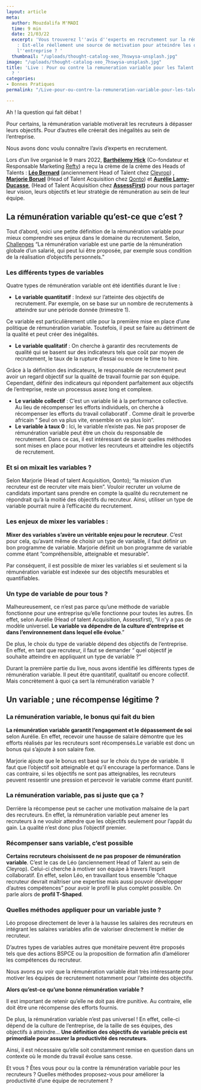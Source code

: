 ```yaml
---
layout: article
meta:
  author: Mouzdalifa M'MADI
  time: 9 min
  date: 21/03/22
  excerpt: 'Vous trouverez l''avis d''experts en recrutement sur la rémunération variable
    : Est-elle réellement une source de motivation pour atteindre les objectifs de
    l''entreprise ? '
  thumbnail: "/uploads/thought-catalog-xeo_7hswysa-unsplash.jpg"
image: "/uploads/thought-catalog-xeo_7hswysa-unsplash.jpg"
title: 'Live : Pour ou contre la remuneration variable pour les Talent Acquisition
  ? '
categories:
- Bonnes Pratiques
permalink: "/Live-pour-ou-contre-la-remuneration-variable-pour-les-talent-acquisition-?/"

---
```

Ah ! la question qui fait débat !

Pour certains, la rémunération variable motiverait les recruteurs à dépasser leurs objectifs. Pour d’autres elle créerait des inégalités au sein de l’entreprise.

Nous avons donc voulu connaître l’avis d’experts en recrutement.

Lors d’un live organisé le 9 mars 2022, [**Barthélemy Hick**](https://www.linkedin.com/in/barthelemyhick/ "Barthélemy Hick Profil Linkedin") (Co-fondateur et Responsable Marketing [Refty](https://refty.co/ "Site Refty")) a reçu la crème de la crème des Heads of Talents : [**Léo Bernard**](https://www.linkedin.com/in/leo-recrutement/ "Léo Bernard Profil Linkedin") (anciennement Head of Talent chez [Cleyrop](https://cleyrop.com/ "Site Cleyrop ")) , [**Marjorie Boruel**](https://www.linkedin.com/in/boruelmarjorie/ "Marjorie Boruel Profil Linkedin") (Head of Talent Acquisition chez [Qonto](https://qonto.com/fr "Site Qonto")) et [**Aurélie Lamy-Ducasse**](https://www.linkedin.com/in/aurelie-lamy-ducasse/ "Aurélie Lamy-Ducasse Profil Linkedin"), (Head of Talent Acquisition chez [**AssessFirst**](https://www.assessfirst.com/fr/ "Site Assessfirst")**)** pour nous partager leur vision, leurs objectifs et leur stratégie de rémunération au sein de leur équipe.

## La rémunération variable qu’est-ce que c’est ?

Tout d’abord, voici une petite définition de la rémunération variable pour mieux comprendre ses enjeux dans le domaine du recrutement. Selon, [Challenges](https://www.challenges.fr/tag_lexique-economique/remuneration-variable_5306/) “La rémunération variable est une partie de la rémunération globale d’un salarié, qui peut lui être proposée, par exemple sous condition de la réalisation d’objectifs personnels.”

### Les différents types de variables

Quatre types de rémunération variable ont été identifiés durant le live :

* **Le variable quantitatif** : Indexé sur l’atteinte des objectifs de recrutement. Par exemple, on se base sur un nombre de recrutements à atteindre sur une période donnée (trimestre 1).

Ce variable est particulièrement utile pour la première mise en place d’une politique de rémunération variable. Toutefois, il peut se faire au détriment de la qualité et peut créer des inégalités.

* **Le variable qualitatif** : On cherche à garantir des recrutements de qualité qui se basent sur des indicateurs tels que coût par moyen de recrutement, le taux de la rupture d’essai ou encore le time to hire.

Grâce à la définition des indicateurs, le responsable de recrutement peut avoir un regard objectif sur la qualité de travail fournie par son équipe. Cependant, définir des indicateurs qui répondent parfaitement aux objectifs de l’entreprise, reste un processus assez long et complexe.

* **Le variable collectif** : C’est un variable lié à la performance collective. Au lieu de récompenser les efforts individuels, on cherche à récompenser les efforts du travail collaboratif . Comme dirait le proverbe africain “ Seul on va plus vite, ensemble on va plus loin”.
* **Le variable à taux 0** : Ici, le variable n’existe pas. Ne pas proposer de rémunération variable peut être un choix du responsable de recrutement. Dans ce cas, il est intéressant de savoir quelles méthodes sont mises en place pour motiver les recruteurs et atteindre les objectifs de recrutement.

### Et si on mixait les variables ?

Selon Marjorie (Head of talent Acquisition, Qonto); “la mission d’un recruteur est de recruter vite mais bien”. Vouloir recruter un volume de candidats important sans prendre en compte la qualité du recrutement ne répondrait qu’à la moitié des objectifs du recruteur. Ainsi, utiliser un type de variable pourrait nuire à l’efficacité du recrutement.

### Les enjeux de mixer les variables :

**Mixer des variables s’avère un véritable enjeu pour le recruteur**. C’est pour cela, qu’avant même de choisir un type de variable, il faut définir un bon programme de variable. Marjorie définit un bon programme de variable comme étant “compréhensible, atteignable et mesurable”.

Par conséquent, il est possible de mixer les variables si et seulement si la rémunération variable est indexée sur des objectifs mesurables et quantifiables.

### Un type de variable de pour tous ?

Malheureusement, ce n’est pas parce qu’une méthode de variable fonctionne pour une entreprise qu’elle fonctionne pour toutes les autres. En effet, selon Aurélie (Head of talent Acquisition, Assessfirst), “il n’y a pas de modèle universel. **Le variable va dépendre de la culture d’entreprise et dans l’environnement dans lequel elle évolue**.”

De plus, le choix du type de variable dépend des objectifs de l’entreprise. En effet, en tant que recruteur, il faut se demander “ quel objectif je souhaite atteindre en appliquant un type de variable ?”

Durant la première partie du live, nous avons identifié les différents types de rémunération variable. Il peut être quantitatif, qualitatif ou encore collectif. Mais concrètement à quoi ça sert la rémunération variable ?

## Un variable ; une récompense légitime ?

### La rémunération variable, le bonus qui fait du bien

**La rémunération variable garantit l’engagement et le dépassement de soi** selon Aurélie. En effet, recevoir une hausse de salaire démontre que les efforts réalisés par les recruteurs sont récompensés.Le variable est donc un bonus qui s’ajoute à son salaire fixe.

Marjorie ajoute que le bonus est basé sur le choix du type de variable. Il faut que l’objectif soit atteignable et qu’il encourage la performance. Dans le cas contraire, si les objectifs ne sont pas atteignables, les recruteurs peuvent ressentir une pression et percevoir le variable comme étant punitif.

### La rémunération variable, pas si juste que ça ?

Derrière la récompense peut se cacher une motivation malsaine de la part des recruteurs. En effet, la rémunération variable peut amener les recruteurs à ne vouloir attendre que les objectifs seulement pour l’appât du gain. La qualité n’est donc plus l’objectif premier.

### Récompenser sans variable, c’est possible

**Certains recruteurs choisissent de ne pas proposer de rémunération variable**. C’est le cas de Léo (anciennement Head of Talent au sein de Cleyrop). Celui-ci cherche à motiver son équipe à travers l’esprit collaboratif. En effet, selon Léo, en travaillant tous ensemble “chaque recruteur devrait maîtriser une expertise mais aussi pouvoir développer d’autres compétences” pour avoir le profil le plus complet possible. On parle alors de **profil T-Shaped**.

### Quelles méthodes appliquer pour un variable juste ?

Léo propose directement de lever à la hausse les salaires des recruteurs en intégrant les salaires variables afin de valoriser directement le métier de recruteur.

D’autres types de variables autres que monétaire peuvent être proposés tels que des actions BSPCE ou la proposition de formation afin d’améliorer les compétences du recruteur.

Nous avons pu voir que la rémunération variable était très intéressante pour motiver les équipes de recrutement notamment pour l’atteinte des objectifs.

**Alors qu’est-ce qu’une bonne rémunération variable ?**

Il est important de retenir qu’elle ne doit pas être punitive. Au contraire, elle doit être une récompense des efforts fournis.

De plus, la rémunération variable n’est pas universel ! En effet, celle-ci dépend de la culture de l’entreprise, de la taille de ses équipes, des objectifs à atteindre... **Une définition des objectifs de variable précis est primordiale pour assurer la productivité des recruteurs**.

Ainsi, il est nécessaire qu’elle soit constamment remise en question dans un contexte où le monde du travail évolue sans cesse.

Et vous ? Êtes vous pour ou la contre la rémunération variable pour les recruteurs ? Quelles méthodes proposez-vous pour améliorer la productivité d’une équipe de recrutement ?  